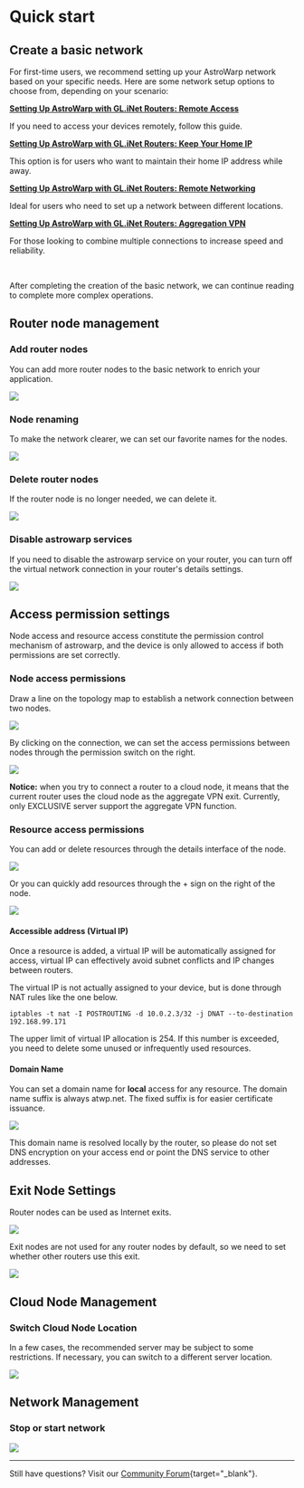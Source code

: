 # Quick start

## **Create a basic network**

For first-time users, we recommend setting up your AstroWarp network based on your specific needs. Here are some network setup options to choose from, depending on your scenario:

[**Setting Up AstroWarp with GL.iNet Routers: Remote Access**](../tutorials/setting_up_astrowarp_with_glinet_routers_remote_access.md)

If you need to access your devices remotely, follow this guide.

[**Setting Up AstroWarp with GL.iNet Routers: Keep Your Home IP**](../tutorials/setting_up_astrowarp_with_glinet_routers_keep_ip_home.md)

This option is for users who want to maintain their home IP address while away.

[**Setting Up AstroWarp with GL.iNet Routers: Remote Networking**](../tutorials/setting_up_astrowarp_with_glinet_routers_remote_networking.md)

Ideal for users who need to set up a network between different locations.

[**Setting Up AstroWarp with GL.iNet Routers: Aggregation VPN**](../tutorials/setting_up_astrowarp_with_glinet_routers_aggregation_vpn.md)

For those looking to combine multiple connections to increase speed and reliability.

<br>

After completing the creation of the basic network, we can continue reading to complete more complex operations.

## **Router node management**

### Add router nodes

You can add more router nodes to the basic network to enrich your application.

![](https://static.gl-inet.com/docs/astrowarp/quick_start/astrowarp_add_router_node.gif)

### Node renaming

To make the network clearer, we can set our favorite names for the nodes.

![](https://static.gl-inet.com/docs/astrowarp/quick_start/astrowarp_rename_node.gif)

### Delete router nodes

If the router node is no longer needed, we can delete it.

![](https://static.gl-inet.com/docs/astrowarp/quick_start/astrowarp_delete_node.gif)

### Disable astrowarp services

If you need to disable the astrowarp service on your router, you can turn off the virtual network connection in your router's details settings.

![](https://static.gl-inet.com/docs/astrowarp/quick_start/router_disable_astrowarp.gif)

## **Access permission settings**

Node access and resource access constitute the permission control mechanism of astrowarp, and the device is only allowed to access if both permissions are set correctly.

### Node access permissions

Draw a line on the topology map to establish a network connection between two nodes.

![](https://static.gl-inet.com/docs/astrowarp/quick_start/astrowarp_node_permission.gif)

By clicking on the connection, we can set the access permissions between nodes through the permission switch on the right.

![](https://static.gl-inet.com/docs/astrowarp/quick_start/astrowarp_node_permission_setting.gif)

**Notice:** when you try to connect a router to a cloud node, it means that the current router uses the cloud node as the aggregate VPN exit. Currently, only EXCLUSIVE server support the aggregate VPN function.

### Resource access permissions

You can add or delete resources through the details interface of the node.

![](https://static.gl-inet.com/docs/astrowarp/quick_start/astrowarp_node_add_resource.gif)

Or you can quickly add resources through the + sign on the right of the node.

![](https://static.gl-inet.com/docs/astrowarp/quick_start/astrowarp_node_add_resource_shortcut.gif)

#### Accessible address (Virtual IP)

Once a resource is added, a virtual IP will be automatically assigned for access, virtual IP can effectively avoid subnet conflicts and IP changes between routers.

The virtual IP is not actually assigned to your device, but is done through NAT rules like the one below.

```
iptables -t nat -I POSTROUTING -d 10.0.2.3/32 -j DNAT --to-destination 192.168.99.171
```

The upper limit of virtual IP allocation is 254. If this number is exceeded, you need to delete some unused or infrequently used resources.

#### Domain Name

You can set a domain name for **local** access for any resource. The domain name suffix is always atwp.net. The fixed suffix is for easier certificate issuance.

![](https://static.gl-inet.com/docs/astrowarp/quick_start/astrowarp_resource_set_domain.gif)

This domain name is resolved locally by the router, so please do not set DNS encryption on your access end or point the DNS service to other addresses.

## **Exit Node Settings**

Router nodes can be used as Internet exits.

![](https://static.gl-inet.com/docs/astrowarp/quick_start/astrowarp_set_exit_node.gif)

Exit nodes are not used for any router nodes by default, so we need to set whether other routers use this exit.

![](https://static.gl-inet.com/docs/astrowarp/quick_start/astrowarp_use_exit_node.gif)

## **Cloud Node Management**

### Switch Cloud Node Location

In a few cases, the recommended server may be subject to some restrictions. If necessary, you can switch to a different server location.

![](https://static.gl-inet.com/docs/astrowarp/quick_start/astrowarp_node_exchange.gif)

## **Network Management**

### Stop or start network

![](https://static.gl-inet.com/docs/astrowarp/quick_start/astrowarp_stop_or_start_network.gif)

___

Still have questions? Visit our [Community Forum](https://forum.gl-inet.com){target="_blank"}.

